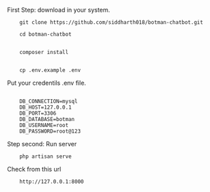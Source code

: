 First Step: download in your system.

```
    git clone https://github.com/siddharth018/botman-chatbot.git

```

```
    cd botman-chatbot
```

```

    composer install

```


```

    cp .env.example .env

```


Put your credentils .env file.

```.env

    DB_CONNECTION=mysql
    DB_HOST=127.0.0.1
    DB_PORT=3306
    DB_DATABASE=botman
    DB_USERNAME=root
    DB_PASSWORD=root@123

```

Step second: Run server
```
    php artisan serve

```
Check from this url
```
    http://127.0.0.1:8000
```
